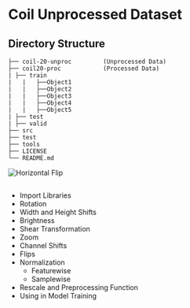 # Coil Unprocessed Dataset

## Directory Structure

    ├── coil-20-unproc         (Unprocessed Data)
    ├── coil20-proc            (Processed Data)
    | ├── train
    |   |   ├──Object1
    |   |   ├──Object2
    |   |   ├──Object3
    |   |   ├──Object4
    |   |   ├──Object5
    | ├── test
    | ├── valid
    ├── src          
    ├── test         
    ├── tools        
    ├── LICENSE
    └── README.md

![Horizontal Flip](assets/horizontal_flip.jpg)

## 
* Import Libraries
* Rotation
* Width and Height Shifts
* Brightness
* Shear Transformation
* Zoom
* Channel Shifts
* Flips
* Normalization
  * Featurewise
  * Samplewise
* Rescale and Preprocessing Function
* Using in Model Training
